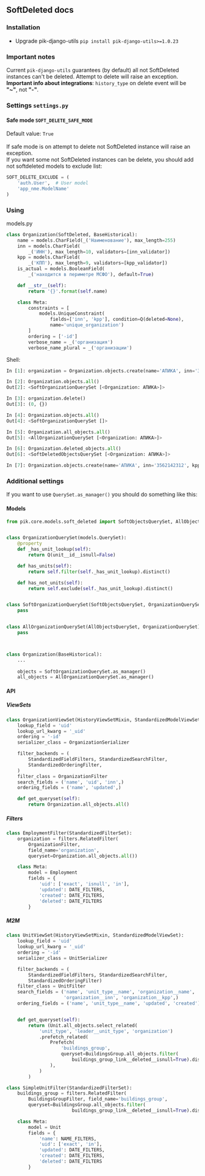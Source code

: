 ## SoftDeleted  docs

### Installation

- Upgrade pik-django-utils `pip install pik-django-utils>=1.0.23`

### Important notes

Current `pik-django-utils` guarantees (by default) all not SoftDeleted instances can't be deleted. Attempt to delete will raise an exception.
<b>Important info about integrations</b>: `history_type` on delete event will be <b>"~"</b>, not <b>"-"</b>.

### Settings `settings.py`

#### Safe mode `SOFT_DELETE_SAFE_MODE`

Default value: `True`<br><br>
If safe mode is on attempt to delete not SoftDeleted instance will raise an exception.
<br>
If you want some not SoftDeleted instances can be delete, you should add not softdeleted models to exclude list:
```python
SOFT_DELETE_EXCLUDE = (
    'auth.User',  # User model
    'app_nme.ModelName'
)
```

### Using

models.py

```python
class Organization(SoftDeleted, BaseHistorical):
    name = models.CharField(_('Наименование'), max_length=255)
    inn = models.CharField(
        _('ИНН'), max_length=10, validators=[inn_validator])
    kpp = models.CharField(
        _('КПП'), max_length=9, validators=[kpp_validator])
    is_actual = models.BooleanField(
        _('находится в периметре МСФО'), default=True)

    def __str__(self):
        return '{}'.format(self.name)

    class Meta:
        constraints = [
            models.UniqueConstraint(
                fields=['inn', 'kpp'], condition=Q(deleted=None),
                name='unique_organization')
        ]
        ordering = ['-id']
        verbose_name = _('организация')
        verbose_name_plural = _('организации')
```

Shell:

```python
In [1]: organization = Organization.objects.create(name='АПИКА', inn='3562142312', kpp='447251097')

In [2]: Organization.objects.all()
Out[2]: <SoftOrganizationQuerySet [<Organization: АПИКА>]>

In [3]: organization.delete()
Out[3]: (0, {})

In [4]: Organization.objects.all()
Out[4]: <SoftOrganizationQuerySet []>

In [5]: Organization.all_objects.all()
Out[5]: <AllOrganizationQuerySet [<Organization: АПИКА>]>

In [6]: Organization.deleted_objects.all()
Out[6]: <SoftDeletedObjectsQuerySet [<Organization: АПИКА>]>

In [7]: Organization.objects.create(name='АПИКА', inn='3562142312', kpp='447251097')  # no IntegrityError
```

### Additional settings

If you want to use `QuerySet.as_manager()` you should do something like this:

#### Models
```python
from pik.core.models.soft_deleted import SoftObjectsQuerySet, AllObjectsQuerySet


class OrganizationQuerySet(models.QuerySet):
    @property
    def _has_unit_lookup(self):
        return Q(unit__id__isnull=False)

    def has_units(self):
        return self.filter(self._has_unit_lookup).distinct()

    def has_not_units(self):
        return self.exclude(self._has_unit_lookup).distinct()


class SoftOrganizationQuerySet(SoftObjectsQuerySet, OrganizationQuerySet):
    pass


class AllOrganizationQuerySet(AllObjectsQuerySet, OrganizationQuerySet):
    pass



class Organization(BaseHistorical):
    ...
    
    objects = SoftOrganizationQuerySet.as_manager()
    all_objects = AllOrganizationQuerySet.as_manager()

```

#### API

##### ViewSets
```python
class OrganizationViewSet(HistoryViewSetMixin, StandardizedModelViewSet):
    lookup_field = 'uid'
    lookup_url_kwarg = '_uid'
    ordering = '-id'
    serializer_class = OrganizationSerializer

    filter_backends = (
        StandardizedFieldFilters, StandardizedSearchFilter,
        StandardizedOrderingFilter,
    )
    filter_class = OrganizationFilter
    search_fields = ('name', 'uid', 'inn',)
    ordering_fields = ('name', 'updated',)

    def get_queryset(self):
        return Organization.all_objects.all()
```
##### Filters
```python
class EmploymentFilter(StandardizedFilterSet):
    organization = filters.RelatedFilter(
        OrganizationFilter,
        field_name='organization',
        queryset=Organization.all_objects.all())

    class Meta:
        model = Employment
        fields = {
            'uid': ['exact', 'isnull', 'in'],
            'updated': DATE_FILTERS,
            'created': DATE_FILTERS,
            'deleted': DATE_FILTERS
        }
```

##### M2M
```python
class UnitViewSet(HistoryViewSetMixin, StandardizedModelViewSet):
    lookup_field = 'uid'
    lookup_url_kwarg = '_uid'
    ordering = '-id'
    serializer_class = UnitSerializer

    filter_backends = (
        StandardizedFieldFilters, StandardizedSearchFilter,
        StandardizedOrderingFilter)
    filter_class = UnitFilter
    search_fields = ('name', 'unit_type__name', 'organization__name',
                     'organization__inn', 'organization__kpp',)
    ordering_fields = ('name', 'unit_type__name', 'updated', 'created')


    def get_queryset(self):
        return (Unit.all_objects.select_related(
            'unit_type', 'leader__unit_type', 'organization')
            .prefetch_related(
                Prefetch(
                    'buildings_group',
                    queryset=BuildingsGroup.all_objects.filter(
                        buildings_group_link__deleted__isnull=True).distinct()
                ),
            )
        )
```
```python
class SimpleUnitFilter(StandardizedFilterSet):
    buildings_group = filters.RelatedFilter(
        BuildingsGroupFilter, field_name='buildings_group',
        queryset=BuildingsGroup.all_objects.filter(
                        buildings_group_link__deleted__isnull=True).distinct())

    class Meta:
        model = Unit
        fields = {
            'name': NAME_FILTERS,
            'uid': ['exact', 'in'],
            'updated': DATE_FILTERS,
            'created': DATE_FILTERS,
            'deleted': DATE_FILTERS
        }
```